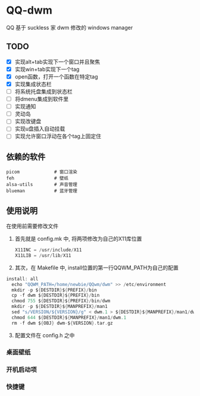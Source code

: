 # QQ-dwm
QQ 基于 suckless 家 dwm 修改的 windows manager

## TODO

- [x] 实现alt+tab实现下一个窗口并且聚焦  
- [x] 实现win+tab实现下一个tag  
- [x] open函数，打开一个函数在特定tag  
- [x] 实现集成状态栏  
- [ ] 将系统托盘集成到状态栏  
- [ ] 将dmenu集成到软件里   
- [ ] 实现通知  
- [ ] 灵动岛  
- [ ] 实现改键盘
- [ ] 实现u盘插入自动挂载
- [ ] 实现允许窗口浮动在各个tag上固定住

## 依赖的软件
```
picom             # 窗口渲染
feh               # 壁纸
alsa-utils        # 声音管理
blueman           # 蓝牙管理
```
 
## 使用说明

在使用前需要修改文件

1. 首先就是 config.mk 中, 将两项修改为自己的X11库位置
   ```c
   X11INC = /usr/include/X11
   X11LIB = /usr/lib/X11
   ```
2. 其次，在 Makefile 中, install位置的第一行QQWM_PATH为自己的配置
  ```c
  install: all
    echo "QQWM_PATH=/home/newbie/QQwm/dwm" >> /etc/environment
    mkdir -p ${DESTDIR}${PREFIX}/bin
    cp -f dwm ${DESTDIR}${PREFIX}/bin
    chmod 755 ${DESTDIR}${PREFIX}/bin/dwm
    mkdir -p ${DESTDIR}${MANPREFIX}/man1
    sed "s/VERSION/${VERSION}/g" < dwm.1 > ${DESTDIR}${MANPREFIX}/man1/dwm.1
    chmod 644 ${DESTDIR}${MANPREFIX}/man1/dwm.1
    rm -f dwm ${OBJ} dwm-${VERSION}.tar.gz
  ```
3. 配置文件在 config.h 之中

### 桌面壁纸

### 开机启动项

### 快捷键

